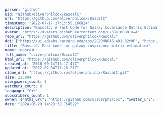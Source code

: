 ```yaml
---
parser: "github"
uid: "github/oliverphilcox/RascalC"
url: "https://github.com/oliverphilcox/RascalC"
timestamp: "2022-07-17 17:15:55.160824"
description: "RascalC: A Fast Code for Galaxy Covariance Matrix Estimation"
avatar: "https://avatars.githubusercontent.com/u/30410089?v=4"
repo_url: "https://github.com/oliverphilcox/RascalC"
doi: ["https://ui.adsabs.harvard.edu/abs/2020MNRAS.491.3290P", "https://ui.adsabs.harvard.edu/abs/2019ascl.soft09008P/abstract"]
title: "RascalC: Fast code for galaxy covariance matrix estimation"
name: "RascalC"
full_name: "oliverphilcox/RascalC"
html_url: "https://github.com/oliverphilcox/RascalC"
created_at: "2018-09-14T15:17:47Z"
updated_at: "2022-02-04T11:26:21Z"
clone_url: "https://github.com/oliverphilcox/RascalC.git"
size: 225804
stargazers_count: 8
watchers_count: 8
language: "C++"
subscribers_count: 1
owner: {"html_url": "https://github.com/oliverphilcox", "avatar_url": "https://avatars.githubusercontent.com/u/30410089?v=4", "login": "oliverphilcox", "type": "User"}
date: "2024-06-29 14:23:38.754522"
---
```

